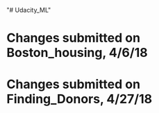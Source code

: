 "# Udacity_ML" 
# Changes submitted on Boston_housing, 4/6/18
# Changes submitted on Finding_Donors, 4/27/18
